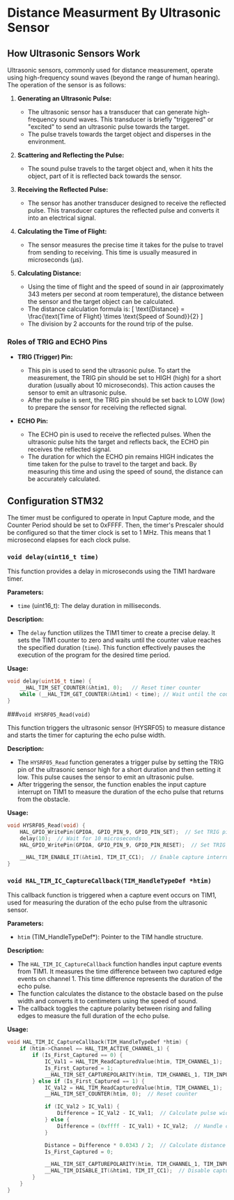 # Distance Measurment By Ultrasonic Sensor

## How Ultrasonic Sensors Work

Ultrasonic sensors, commonly used for distance measurement, operate using high-frequency sound waves (beyond the range of human hearing). The operation of the sensor is as follows:

1. **Generating an Ultrasonic Pulse:**
   - The ultrasonic sensor has a transducer that can generate high-frequency sound waves. This transducer is briefly "triggered" or "excited" to send an ultrasonic pulse towards the target.
   - The pulse travels towards the target object and disperses in the environment.

2. **Scattering and Reflecting the Pulse:**
   - The sound pulse travels to the target object and, when it hits the object, part of it is reflected back towards the sensor.

3. **Receiving the Reflected Pulse:**
   - The sensor has another transducer designed to receive the reflected pulse. This transducer captures the reflected pulse and converts it into an electrical signal.

4. **Calculating the Time of Flight:**
   - The sensor measures the precise time it takes for the pulse to travel from sending to receiving. This time is usually measured in microseconds (µs).

5. **Calculating Distance:**
   - Using the time of flight and the speed of sound in air (approximately 343 meters per second at room temperature), the distance between the sensor and the target object can be calculated.
   - The distance calculation formula is:
     \[
     \text{Distance} = \frac{\text{Time of Flight} \times \text{Speed of Sound}}{2}
     \]
   - The division by 2 accounts for the round trip of the pulse.

### Roles of TRIG and ECHO Pins

- **TRIG (Trigger) Pin:**
  - This pin is used to send the ultrasonic pulse. To start the measurement, the TRIG pin should be set to HIGH (high) for a short duration (usually about 10 microseconds). This action causes the sensor to emit an ultrasonic pulse.
  - After the pulse is sent, the TRIG pin should be set back to LOW (low) to prepare the sensor for receiving the reflected signal.

- **ECHO Pin:**
  - The ECHO pin is used to receive the reflected pulses. When the ultrasonic pulse hits the target and reflects back, the ECHO pin receives the reflected signal.
  - The duration for which the ECHO pin remains HIGH indicates the time taken for the pulse to travel to the target and back. By measuring this time and using the speed of sound, the distance can be accurately calculated.

## Configuration STM32

The timer must be configured to operate in Input Capture mode, and the Counter Period should be set to 0xFFFF. Then, the timer's Prescaler should be configured so that the timer clock is set to 1 MHz. This means that 1 microsecond elapses for each clock pulse.

### `void delay(uint16_t time)`

This function provides a delay in microseconds using the TIM1 hardware timer.

**Parameters:**
- `time` (uint16_t): The delay duration in milliseconds.

**Description:**
- The `delay` function utilizes the TIM1 timer to create a precise delay. It sets the TIM1 counter to zero and waits until the counter value reaches the specified duration (`time`). This function effectively pauses the execution of the program for the desired time period.

**Usage:**
```c
void delay(uint16_t time) {
    __HAL_TIM_SET_COUNTER(&htim1, 0);   // Reset timer counter
    while (__HAL_TIM_GET_COUNTER(&htim1) < time); // Wait until the counter reaches the specified time
}
```

###`void HYSRF05_Read(void)`

This function triggers the ultrasonic sensor (HYSRF05) to measure distance and starts the timer for capturing the echo pulse width.

**Description:**
- The `HYSRF05_Read` function generates a trigger pulse by setting the TRIG pin of the ultrasonic sensor high for a short duration and then setting it low. This pulse causes the sensor to emit an ultrasonic pulse.
- After triggering the sensor, the function enables the input capture interrupt on TIM1 to measure the duration of the echo pulse that returns from the obstacle.

**Usage:**
```c
void HYSRF05_Read(void) {
    HAL_GPIO_WritePin(GPIOA, GPIO_PIN_9, GPIO_PIN_SET);  // Set TRIG pin high
    delay(10);  // Wait for 10 microseconds
    HAL_GPIO_WritePin(GPIOA, GPIO_PIN_9, GPIO_PIN_RESET);  // Set TRIG pin low

    __HAL_TIM_ENABLE_IT(&htim1, TIM_IT_CC1);  // Enable capture interrupt
}
```

### `void HAL_TIM_IC_CaptureCallback(TIM_HandleTypeDef *htim)`

This callback function is triggered when a capture event occurs on TIM1, used for measuring the duration of the echo pulse from the ultrasonic sensor.

**Parameters:**
- `htim` (TIM_HandleTypeDef*): Pointer to the TIM handle structure.

**Description:**
- The `HAL_TIM_IC_CaptureCallback` function handles input capture events from TIM1. It measures the time difference between two captured edge events on channel 1. This time difference represents the duration of the echo pulse.
- The function calculates the distance to the obstacle based on the pulse width and converts it to centimeters using the speed of sound.
- The callback toggles the capture polarity between rising and falling edges to measure the full duration of the echo pulse.

**Usage:**
```c
void HAL_TIM_IC_CaptureCallback(TIM_HandleTypeDef *htim) {
    if (htim->Channel == HAL_TIM_ACTIVE_CHANNEL_1) {
        if (Is_First_Captured == 0) {
            IC_Val1 = HAL_TIM_ReadCapturedValue(htim, TIM_CHANNEL_1);  // First edge captured
            Is_First_Captured = 1;
            __HAL_TIM_SET_CAPTUREPOLARITY(htim, TIM_CHANNEL_1, TIM_INPUTCHANNELPOLARITY_FALLING);  // Set to capture falling edge
        } else if (Is_First_Captured == 1) {
            IC_Val2 = HAL_TIM_ReadCapturedValue(htim, TIM_CHANNEL_1);  // Second edge captured
            __HAL_TIM_SET_COUNTER(htim, 0);  // Reset counter

            if (IC_Val2 > IC_Val1) {
                Difference = IC_Val2 - IC_Val1;  // Calculate pulse width
            } else {
                Difference = (0xffff - IC_Val1) + IC_Val2;  // Handle counter overflow
            }

            Distance = Difference * 0.0343 / 2;  // Calculate distance in cm
            Is_First_Captured = 0;

            __HAL_TIM_SET_CAPTUREPOLARITY(htim, TIM_CHANNEL_1, TIM_INPUTCHANNELPOLARITY_RISING);  // Set to capture rising edge
            __HAL_TIM_DISABLE_IT(&htim1, TIM_IT_CC1);  // Disable capture interrupt
        }
    }
}
```